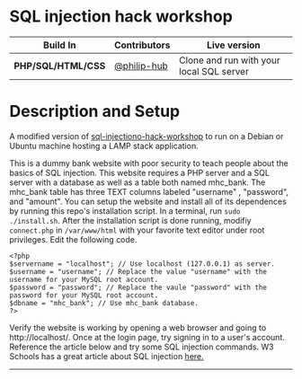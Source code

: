 # SQL injection hack workshop

Build In | Contributors | Live version
--- | --- | ---
**PHP/SQL/HTML/CSS** | [@philip-hub](https://github.com/philip-hub) | Clone and run with your local SQL server

# Description and Setup
A modified version of [sql-injectiono-hack-workshop](https://github.com/philip-hub/sql-injection-hack-workshop) to run on a Debian or Ubuntu machine hosting a LAMP stack application.

This is a dummy bank website with poor security to teach people about the basics of SQL injection. This website requires a PHP server and a SQL server with a database as well as a table both named mhc_bank. The mhc_bank table has three TEXT columns labeled  "username" , "password", and "amount". You can setup the website and install all of its dependences by running this repo's installation script. In a terminal, run ```sudo ./install.sh```. After the installation script is done running, modifiy ```connect.php``` in ```/var/www/html``` with your favorite text editor under root privileges. Edit the following code.<br>

```
<?php
$servername = "localhost"; // Use localhost (127.0.0.1) as server.
$username = "username"; // Replace the value "username" with the username for your MySQL root account.
$password = "password"; // Replace the vaule "password" with the password for your MySQL root account.
$dbname = "mhc_bank"; // Use mhc_bank database.
?>

```
<p>Verify the website is working by opening a web browser and going to http://localhost/. Once at the login page, try signing in to a user's account. Reference the article below and try some SQL injection commands. W3 Schools has a great article about SQL injection <a href="https://www.w3schools.com/sql/sql_injection.asp">here.</a></p>

---

